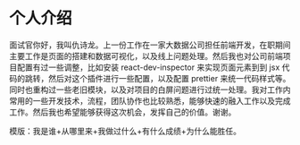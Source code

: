 # 个人介绍 

面试官你好，我叫仇诗龙。上一份工作在一家大数据公司担任前端开发，在职期间主要工作是页面的搭建和数据可视化，以及线上问题处理。然后我也对公司前端项目配置有过一些调整，比如安装 react-dev-inspector 来实现页面元素到到 jsx 代码的跳转，然后对这个插件进行一些配置，以及配置 prettier 来统一代码样式等。同时也重构过一些老旧模块，以及对项目的白屏问题进行过统一处理。我对工作内常用的一些开发技术，流程，团队协作也比较熟悉，能够快速的融入工作以及完成工作。然后我也希望能够获得这次机会，发挥自己的价值。谢谢。



模版：我是谁+从哪里来+我做过什么+有什么成绩+为什么能胜任。

